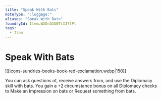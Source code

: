 ```yaml
---
title: "Speak With Bats"
noteType: ":luggage:"
aliases: "Speak With Bats"
foundryId: Item.WXDnQ3U0TlIJ7tPl
tags:
  - Item
---
```


# Speak With Bats
![[icons-sundries-books-book-red-exclamation.webp|150]]

You can ask questions of, receive answers from, and use the Diplomacy skill with bats. You gain a +2 circumstance bonus on all Diplomacy checks to Make an Impression on bats or Request something from bats.

